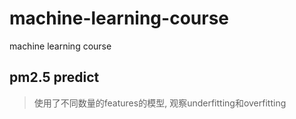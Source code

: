 # machine-learning-course
machine learning course
## pm2.5 predict
> 使用了不同数量的features的模型, 观察underfitting和overfitting
